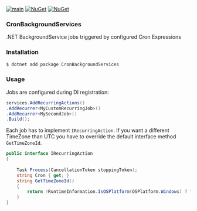 [![main](https://github.com/slackbot-net/CronBackgroundServices/workflows/CI/badge.svg)](https://github.com/slackbot-net/CronBackgroundServices/actions) [![NuGet](https://img.shields.io/nuget/v/CronBackgroundServices.svg)](https://www.nuget.org/packages/CronBackgroundServices/)
[![NuGet](https://img.shields.io/nuget/vpre/CronBackgroundServices.svg)](https://www.nuget.org/packages/CronBackgroundServices/)



### CronBackgroundServices

.NET BackgroundService jobs triggered by configured Cron Expressions


### Installation

```bash
$ dotnet add package CronBackgroundServices
```

### Usage
Jobs are configured during DI registration:

```csharp
services.AddRecurringActions()
.AddRecurrer<MyCustomRecurringJob>()
.AddRecurrer<MySecondJob>()
.Build();
```

Each job has to implement `IRecurringAction`. If you want a different TimeZone than UTC you have to override the default interface method `GetTimeZoneId`.

```csharp
public interface IRecurringAction
{
    
    Task Process(CancellationToken stoppingToken);
    string Cron { get; }
    string GetTimeZoneId()
    {
        return !RuntimeInformation.IsOSPlatform(OSPlatform.Windows) ? "Europe/London" : "GMT Standard Time";
    }
}
```

